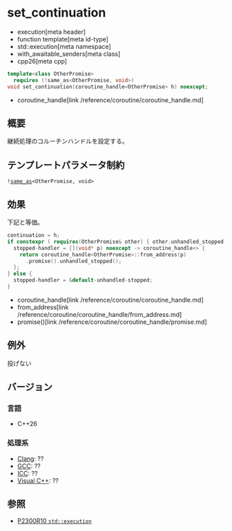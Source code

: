 # set_continuation
* execution[meta header]
* function template[meta id-type]
* std::execution[meta namespace]
* with_awaitable_senders[meta class]
* cpp26[meta cpp]

```cpp
template<class OtherPromise>
  requires (!same_as<OtherPromise, void>)
void set_continuation(coroutine_handle<OtherPromise> h) noexcept;
```
* coroutine_handle[link /reference/coroutine/coroutine_handle.md]

## 概要
継続処理のコルーチンハンドルを設定する。


## テンプレートパラメータ制約
`!`[`same_as`](/reference/concepts/same_as.md)`<OtherPromise, void>`


## 効果
下記と等価。

```cpp
continuation = h;
if constexpr ( requires(OtherPromise& other) { other.unhandled_stopped(); } ) {
  stopped-handler = [](void* p) noexcept -> coroutine_handle<> {
    return coroutine_handle<OtherPromise>::from_address(p)
      .promise().unhandled_stopped();
  };
} else {
  stopped-handler = &default-unhandled-stopped;
}
```
* coroutine_handle[link /reference/coroutine/coroutine_handle.md]
* from_address[link /reference/coroutine/coroutine_handle/from_address.md]
* promise()[link /reference/coroutine/coroutine_handle/promise.md]


## 例外
投げない


## バージョン
### 言語
- C++26

### 処理系
- [Clang](/implementation.md#clang): ??
- [GCC](/implementation.md#gcc): ??
- [ICC](/implementation.md#icc): ??
- [Visual C++](/implementation.md#visual_cpp): ??


## 参照
- [P2300R10 `std::execution`](https://www.open-std.org/jtc1/sc22/wg21/docs/papers/2024/p2300r10.html)
